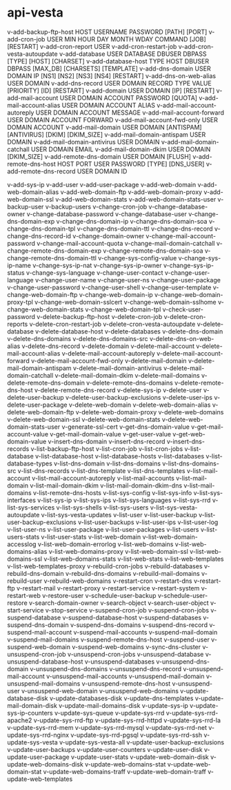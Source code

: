 # api-vesta


v-add-backup-ftp-host HOST USERNAME PASSWORD [PATH] [PORT]
v-add-cron-job USER MIN HOUR DAY MONTH WDAY COMMAND [JOB] [RESTART]
v-add-cron-report USER
v-add-cron-restart-job
v-add-cron-vesta-autoupdate
v-add-database USER DATABASE DBUSER DBPASS [TYPE] [HOST] [CHARSET]
v-add-database-host TYPE HOST DBUSER DBPASS [MAX_DB] [CHARSETS] [TEMPLATE]
v-add-dns-domain USER DOMAIN IP [NS1] [NS2] [NS3] [NS4] [RESTART]
v-add-dns-on-web-alias USER DOMAIN
v-add-dns-record USER DOMAIN RECORD TYPE VALUE [PRIORITY] [ID] [RESTART]
v-add-domain USER DOMAIN [IP] [RESTART]
v-add-mail-account USER DOMAIN ACCOUNT PASSWORD [QUOTA]
v-add-mail-account-alias USER DOMAIN ACCOUNT ALIAS
v-add-mail-account-autoreply USER DOMAIN ACCOUNT MESSAGE
v-add-mail-account-forward USER DOMAIN ACCOUNT FORWARD
v-add-mail-account-fwd-only USER DOMAIN ACCOUNT
v-add-mail-domain USER DOMAIN [ANTISPAM] [ANTIVIRUS] [DKIM] [DKIM_SIZE]
v-add-mail-domain-antispam USER DOMAIN
v-add-mail-domain-antivirus USER DOMAIN
v-add-mail-domain-catchall USER DOMAIN EMAIL
v-add-mail-domain-dkim USER DOMAIN [DKIM_SIZE]
v-add-remote-dns-domain USER DOMAIN [FLUSH]
v-add-remote-dns-host HOST PORT USER PASSWORD [TYPE] [DNS_USER]
v-add-remote-dns-record USER DOMAIN ID


v-add-sys-ip
v-add-user
v-add-user-package
v-add-web-domain
v-add-web-domain-alias
v-add-web-domain-ftp
v-add-web-domain-proxy
v-add-web-domain-ssl
v-add-web-domain-stats
v-add-web-domain-stats-user
v-backup-user
v-backup-users
v-change-cron-job
v-change-database-owner
v-change-database-password
v-change-database-user
v-change-dns-domain-exp
v-change-dns-domain-ip
v-change-dns-domain-soa
v-change-dns-domain-tpl
v-change-dns-domain-ttl
v-change-dns-record
v-change-dns-record-id
v-change-domain-owner
v-change-mail-account-password
v-change-mail-account-quota
v-change-mail-domain-catchall
v-change-remote-dns-domain-exp
v-change-remote-dns-domain-soa
v-change-remote-dns-domain-ttl
v-change-sys-config-value
v-change-sys-ip-name
v-change-sys-ip-nat
v-change-sys-ip-owner
v-change-sys-ip-status
v-change-sys-language
v-change-user-contact
v-change-user-language
v-change-user-name
v-change-user-ns
v-change-user-package
v-change-user-password
v-change-user-shell
v-change-user-template
v-change-web-domain-ftp
v-change-web-domain-ip
v-change-web-domain-proxy-tpl
v-change-web-domain-sslcert
v-change-web-domain-sslhome
v-change-web-domain-stats
v-change-web-domain-tpl
v-check-user-password
v-delete-backup-ftp-host
v-delete-cron-job
v-delete-cron-reports
v-delete-cron-restart-job
v-delete-cron-vesta-autoupdate
v-delete-database
v-delete-database-host
v-delete-databases
v-delete-dns-domain
v-delete-dns-domains
v-delete-dns-domains-src
v-delete-dns-on-web-alias
v-delete-dns-record
v-delete-domain
v-delete-mail-account
v-delete-mail-account-alias
v-delete-mail-account-autoreply
v-delete-mail-account-forward
v-delete-mail-account-fwd-only
v-delete-mail-domain
v-delete-mail-domain-antispam
v-delete-mail-domain-antivirus
v-delete-mail-domain-catchall
v-delete-mail-domain-dkim
v-delete-mail-domains
v-delete-remote-dns-domain
v-delete-remote-dns-domains
v-delete-remote-dns-host
v-delete-remote-dns-record
v-delete-sys-ip
v-delete-user
v-delete-user-backup
v-delete-user-backup-exclusions
v-delete-user-ips
v-delete-user-package
v-delete-web-domain
v-delete-web-domain-alias
v-delete-web-domain-ftp
v-delete-web-domain-proxy
v-delete-web-domains
v-delete-web-domain-ssl
v-delete-web-domain-stats
v-delete-web-domain-stats-user
v-generate-ssl-cert
v-get-dns-domain-value
v-get-mail-account-value
v-get-mail-domain-value
v-get-user-value
v-get-web-domain-value
v-insert-dns-domain
v-insert-dns-record
v-insert-dns-records
v-list-backup-ftp-host
v-list-cron-job
v-list-cron-jobs
v-list-database
v-list-database-host
v-list-database-hosts
v-list-databases
v-list-database-types
v-list-dns-domain
v-list-dns-domains
v-list-dns-domains-src
v-list-dns-records
v-list-dns-template
v-list-dns-templates
v-list-mail-account
v-list-mail-account-autoreply
v-list-mail-accounts
v-list-mail-domain
v-list-mail-domain-dkim
v-list-mail-domain-dkim-dns
v-list-mail-domains
v-list-remote-dns-hosts
v-list-sys-config
v-list-sys-info
v-list-sys-interfaces
v-list-sys-ip
v-list-sys-ips
v-list-sys-languages
v-list-sys-rrd
v-list-sys-services
v-list-sys-shells
v-list-sys-users
v-list-sys-vesta-autoupdate
v-list-sys-vesta-updates
v-list-user
v-list-user-backup
v-list-user-backup-exclusions
v-list-user-backups
v-list-user-ips
v-list-user-log
v-list-user-ns
v-list-user-package
v-list-user-packages
v-list-users
v-list-users-stats
v-list-user-stats
v-list-web-domain
v-list-web-domain-accesslog
v-list-web-domain-errorlog
v-list-web-domains
v-list-web-domains-alias
v-list-web-domains-proxy
v-list-web-domain-ssl
v-list-web-domains-ssl
v-list-web-domains-stats
v-list-web-stats
v-list-web-templates
v-list-web-templates-proxy
v-rebuild-cron-jobs
v-rebuild-databases
v-rebuild-dns-domain
v-rebuild-dns-domains
v-rebuild-mail-domains
v-rebuild-user
v-rebuild-web-domains
v-restart-cron
v-restart-dns
v-restart-ftp
v-restart-mail
v-restart-proxy
v-restart-service
v-restart-system
v-restart-web
v-restore-user
v-schedule-user-backup
v-schedule-user-restore
v-search-domain-owner
v-search-object
v-search-user-object
v-start-service
v-stop-service
v-suspend-cron-job
v-suspend-cron-jobs
v-suspend-database
v-suspend-database-host
v-suspend-databases
v-suspend-dns-domain
v-suspend-dns-domains
v-suspend-dns-record
v-suspend-mail-account
v-suspend-mail-accounts
v-suspend-mail-domain
v-suspend-mail-domains
v-suspend-remote-dns-host
v-suspend-user
v-suspend-web-domain
v-suspend-web-domains
v-sync-dns-cluster
v-unsuspend-cron-job
v-unsuspend-cron-jobs
v-unsuspend-database
v-unsuspend-database-host
v-unsuspend-databases
v-unsuspend-dns-domain
v-unsuspend-dns-domains
v-unsuspend-dns-record
v-unsuspend-mail-account
v-unsuspend-mail-accounts
v-unsuspend-mail-domain
v-unsuspend-mail-domains
v-unsuspend-remote-dns-host
v-unsuspend-user
v-unsuspend-web-domain
v-unsuspend-web-domains
v-update-database-disk
v-update-databases-disk
v-update-dns-templates
v-update-mail-domain-disk
v-update-mail-domains-disk
v-update-sys-ip
v-update-sys-ip-counters
v-update-sys-queue
v-update-sys-rrd
v-update-sys-rrd-apache2
v-update-sys-rrd-ftp
v-update-sys-rrd-httpd
v-update-sys-rrd-la
v-update-sys-rrd-mem
v-update-sys-rrd-mysql
v-update-sys-rrd-net
v-update-sys-rrd-nginx
v-update-sys-rrd-pgsql
v-update-sys-rrd-ssh
v-update-sys-vesta
v-update-sys-vesta-all
v-update-user-backup-exclusions
v-update-user-backups
v-update-user-counters
v-update-user-disk
v-update-user-package
v-update-user-stats
v-update-web-domain-disk
v-update-web-domains-disk
v-update-web-domains-stat
v-update-web-domain-stat
v-update-web-domains-traff
v-update-web-domain-traff
v-update-web-templates
